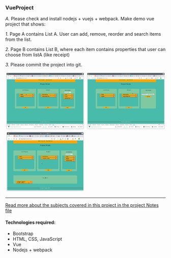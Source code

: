 ### VueProject

_A._ Please check and install nodejs + vuejs + webpack.
Make demo vue project that shows:

_1._ Page A contains List A. User can add, remove, reorder and search items from the list.

_2._ Page B contains List B, where each item contains properties that user can choose from listA (like receipt)

_3._ Please commit the project into git.

<img src="https://github.com/deyanp19/vueP1/blob/dev/images/Screenshot_20190416_171630.PNG" width="250">
<img src="https://github.com/deyanp19/vueP1/blob/dev/images/Screenshot_20190416_171708.PNG" width="250">
<img src="https://github.com/deyanp19/vueP1/blob/dev/images/Screenshot_20190416_175317.PNG" width="250">


---

[Read more about the subjects covered in this project in the project Notes file](https://github.com/deyanp19/vueP1/blob/dev/my-p/src/assets/tasks.md)

#### Technologies required:

- Bootstrap
- HTML, CSS, JavaScript
- Vue
- Nodejs + webpack
